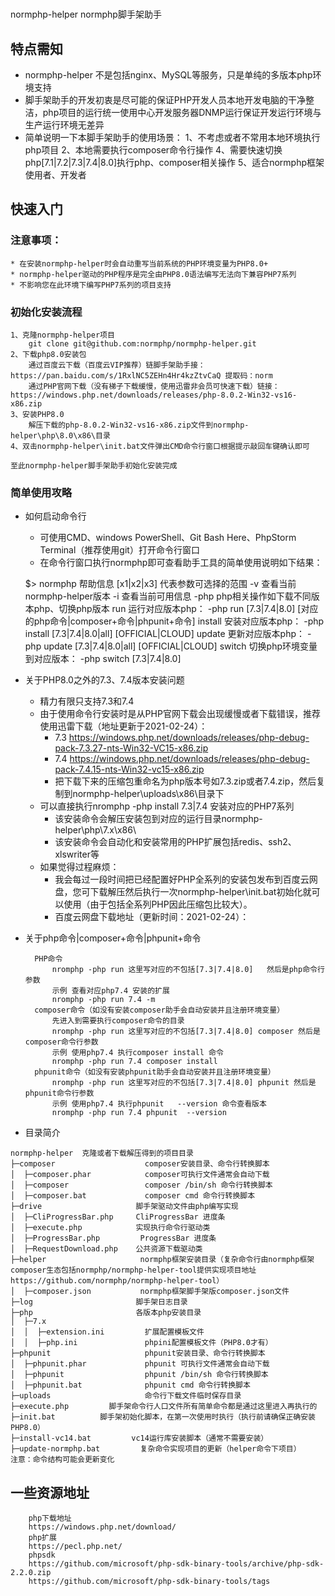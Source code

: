 # 
normphp-helper normphp脚手架助手
## 特点需知
* normphp-helper 不是包括nginx、MySQL等服务，只是单纯的多版本php环境支持
* 脚手架助手的开发初衷是尽可能的保证PHP开发人员本地开发电脑的干净整洁，php项目的运行统一使用中心开发服务器DNMP运行保证开发运行环境与生产运行环境无差异
* 简单说明一下本脚手架助手的使用场景：
    1、不考虑或者不常用本地环境执行php项目
    2、本地需要执行composer命令行操作
    4、需要快速切换php[7.1|7.2|7.3|7.4|8.0]执行php、composer相关操作
    5、适合normphp框架使用者、开发者
## 快速入门
### 注意事项：
    * 在安装normphp-helper时会自动重写当前系统的PHP环境变量为PHP8.0+
    * normphp-helper驱动的PHP程序是完全由PHP8.0语法编写无法向下兼容PHP7系列
    * 不影响您在此环境下编写PHP7系列的项目支持
### 初始化安装流程
  

    1、克隆normphp-helper项目
        git clone git@github.com:normphp/normphp-helper.git
    2、下载php8.0安装包
        通过百度云下载（百度云VIP推荐）链脚手架助手接：https://pan.baidu.com/s/1RxlNC5ZEHn4Hr4kzZtvCaQ 提取码：norm
        通过PHP官网下载（没有梯子下载缓慢，使用迅雷非会员可快速下载）链接：https://windows.php.net/downloads/releases/php-8.0.2-Win32-vs16-x86.zip
    3、安装PHP8.0
        解压下载的php-8.0.2-Win32-vs16-x86.zip文件到normphp-helper\php\8.0\x86\目录
    4、双击normphp-helper\init.bat文件弹出CMD命令行窗口根据提示敲回车键确认即可

    至此normphp-helper脚手架助手初始化安装完成
        
### 简单使用攻略
* 如何启动命令行
    * 可使用CMD、windows PowerShell、Git Bash Here、PhpStorm Terminal（推荐使用git）打开命令行窗口
    * 在命令行窗口执行normphp即可查看助手工具的简单使用说明如下结果：


    $> normphp
        帮助信息 [x1|x2|x3] 代表参数可选择的范围
        -v   查看当前normphp-helper版本
        -i   查看当前可用信息
        -php   php相关操作如下载不同版本php、切换php版本
            run   运行对应版本php： -php run [7.3|7.4|8.0] [对应的php命令|composer+命令|phpunit+命令]
            install   安装对应版本php： -php install [7.3|7.4|8.0|all] [OFFICIAL|CLOUD]
            update    更新对应版本php： -php update [7.3|7.4|8.0|all] [OFFICIAL|CLOUD]
            switch    切换php环境变量到对应版本： -php switch [7.3|7.4|8.0]
* 关于PHP8.0之外的7.3、7.4版本安装问题
    * 精力有限只支持7.3和7.4
    * 由于使用命令行安装时是从PHP官网下载会出现缓慢或者下载错误，推荐使用迅雷下载（地址更新于2021-02-24）：
        * 7.3  https://windows.php.net/downloads/releases/php-debug-pack-7.3.27-nts-Win32-VC15-x86.zip
        * 7.4  https://windows.php.net/downloads/releases/php-debug-pack-7.4.15-nts-Win32-vc15-x86.zip
        * 把下载下来的压缩包重命名为php版本号如7.3.zip或者7.4.zip，然后复制到normphp-helper\uploads\x86\目录下
    * 可以直接执行nromphp -php install 7.3|7.4 安装对应的PHP7系列
        * 该安装命令会解压安装包到对应的运行目录normphp-helper\php\7.x\x86\
        * 该安装命令会自动化和安装常用的PHP扩展包括redis、ssh2、xlswriter等
    * 如果觉得过程麻烦：
        * 我会每过一段时间把已经配置好PHP全系列的安装包发布到百度云网盘，您可下载解压然后执行一次normphp-helper\init.bat初始化就可以使用（由于包括全系列PHP因此压缩包比较大）。
        * 百度云网盘下载地址（更新时间：2021-02-24）：
* 关于php命令|composer+命令|phpunit+命令
        

        PHP命令
            nromphp -php run 这里写对应的不包括[7.3|7.4|8.0]   然后是php命令行参数
            示例 查看对应php7.4 安装的扩展
            nromphp -php run 7.4 -m
        composer命令（如没有安装composer助手会自动安装并且注册环境变量）
            先进入到需要执行composer命令的目录
            nromphp -php run 这里写对应的不包括[7.3|7.4|8.0] composer 然后是composer命令行参数
            示例 使用php7.4 执行composer install 命令
            nromphp -php run 7.4 composer install
        phpunit命令（如没有安装phpunit助手会自动安装并且注册环境变量）
            nromphp -php run 这里写对应的不包括[7.3|7.4|8.0] phpunit 然后是phpunit命令行参数
            示例 使用php7.4 执行phpunit   --version 命令查看版本
            nromphp -php run 7.4 phpunit  --version
* 目录简介
 ~~~
normphp-helper  克隆或者下载解压得到的项目目录
├─composer                    composer安装目录、命令行转换脚本
│  ├─composer.phar            composer可执行文件通常会自动下载
│  ├─composer                 composer /bin/sh 命令行转换脚本
│  ├─composer.bat             composer cmd 命令行转换脚本
├─drive                     脚手架驱动文件由php编写实现
│  ├─CliProgressBar.php     CliProgressBar 进度条
│  ├─execute.php            实现执行命令行驱动类
│  ├─ProgressBar.php         ProgressBar 进度条
│  ├─RequestDownload.php    公共资源下载驱动类
├─helper                     normphp框架安装目录（复杂命令行由normphp框架composer生态包括normphp/normphp-helper-tool提供实现项目地址https://github.com/normphp/normphp-helper-tool）
│  ├─composer.json           normphp框架脚手架版composer.json文件
├─log                       脚手架日志目录
├─php                       各版本php安装目录
│  ├─7.x
│  │  ├─extension.ini         扩展配置模板文件
│  │  ├─php.ini               phpini配置模板文件（PHP8.0才有）
├─phpunit                     phpunit安装目录、命令行转换脚本
│  ├─phpunit.phar             phpunit 可执行文件通常会自动下载
│  ├─phpunit                  phpunit /bin/sh 命令行转换脚本
│  ├─phpunit.bat              phpunit cmd 命令行转换脚本
├─uploads                     命令行下载文件临时保存目录
├─execute.php         脚手架命令行人口文件所有简单命令都是通过这里进入再执行的
├─init.bat          脚手架初始化脚本，在第一次使用时执行（执行前请确保正确安装PHP8.0）
├─install-vc14.bat         vc14运行库安装脚本（通常不需要安装）
├─update-normphp.bat         复杂命令实现项目的更新（helper命令下项目）
注意：命令结构可能会更新变化
~~~
## 一些资源地址
        php下载地址
        https://windows.php.net/download/
        php扩展
        https://pecl.php.net/
        phpsdk
        https://github.com/microsoft/php-sdk-binary-tools/archive/php-sdk-2.2.0.zip
        https://github.com/microsoft/php-sdk-binary-tools/tags
